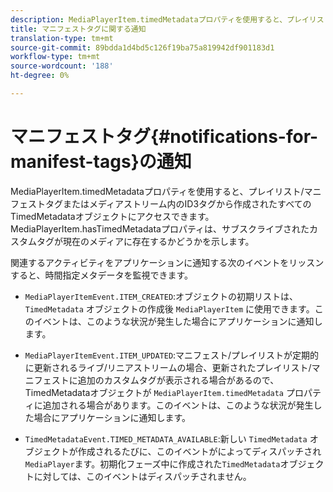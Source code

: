 ```yaml
---
description: MediaPlayerItem.timedMetadataプロパティを使用すると、プレイリスト/マニフェストタグまたはメディアストリーム内のID3タグから作成されたすべてのTimedMetadataオブジェクトにアクセスできます。 MediaPlayerItem.hasTimedMetadataプロパティは、サブスクライブされたカスタムタグが現在のメディアに存在するかどうかを示します。
title: マニフェストタグに関する通知
translation-type: tm+mt
source-git-commit: 89bdda1d4bd5c126f19ba75a819942df901183d1
workflow-type: tm+mt
source-wordcount: '188'
ht-degree: 0%

---
```



# マニフェストタグ{#notifications-for-manifest-tags}の通知

MediaPlayerItem.timedMetadataプロパティを使用すると、プレイリスト/マニフェストタグまたはメディアストリーム内のID3タグから作成されたすべてのTimedMetadataオブジェクトにアクセスできます。 MediaPlayerItem.hasTimedMetadataプロパティは、サブスクライブされたカスタムタグが現在のメディアに存在するかどうかを示します。

関連するアクティビティをアプリケーションに通知する次のイベントをリッスンすると、時間指定メタデータを監視できます。

* `MediaPlayerItemEvent.ITEM_CREATED`:オブジェクトの初期リストは、 `TimedMetadata` オブジェクトの作成後 `MediaPlayerItem` に使用できます。このイベントは、このような状況が発生した場合にアプリケーションに通知します。

* `MediaPlayerItemEvent.ITEM_UPDATED`:マニフェスト/プレイリストが定期的に更新されるライブ/リニアストリームの場合、更新されたプレイリスト/マニフェストに追加のカスタムタグが表示される場合があるので、TimedMetadataオブジェクトが `MediaPlayerItem.timedMetadata` プロパティに追加される場合があります。このイベントは、このような状況が発生した場合にアプリケーションに通知します。

* `TimedMetadataEvent.TIMED_METADATA_AVAILABLE`:新しい `TimedMetadata` オブジェクトが作成されるたびに、このイベントがによってディスパッチされ `MediaPlayer`ます。初期化フェーズ中に作成された`TimedMetadata`オブジェクトに対しては、このイベントはディスパッチされません。

